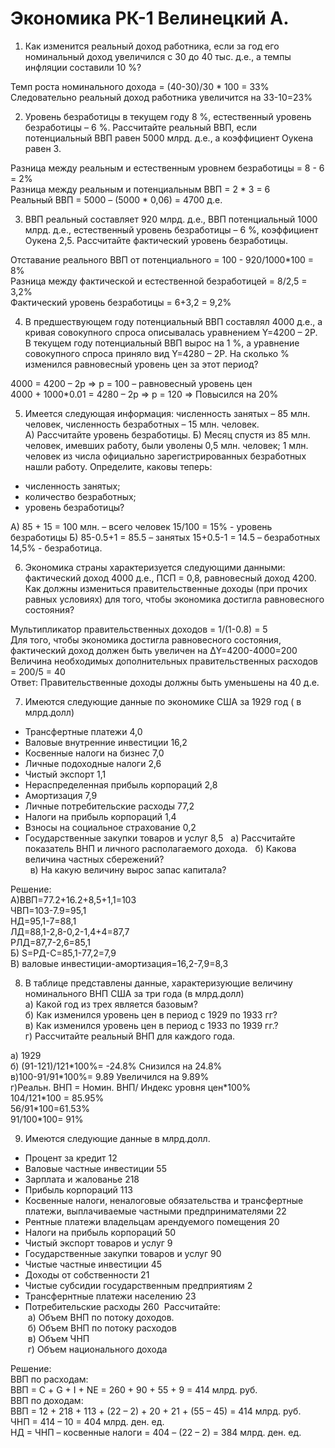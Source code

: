# Экономика РК-1 Велинецкий А.

1. Как изменится реальный доход работника, если за год его номинальный доход увеличился с 30 до 40 тыс. д.е., а темпы инфляции составили 10 %?  

Темп роста номинального дохода = (40-30)/30 \* 100 = 33%  
Следовательно реальный доход работника увеличится на 33-10=23%  

2. Уровень безработицы в текущем году 8 %, естественный уровень безработицы – 6 %. Рассчитайте реальный ВВП, если потенциальный ВВП равен 5000 млрд. д.е., а коэффициент Оукена равен 3.

Разница между реальным и естественным уровнем безработицы = 8 - 6 = 2%  
Разница между реальным и потенциальным ВВП = 2 \* 3 = 6   
Реальный ВВП = 5000 – (5000 \* 0,06) = 4700 д.е.  

3. ВВП реальный составляет 920 млрд. д.е., ВВП потенциальный 1000 млрд. д.е., естественный уровень безработицы – 6 %, коэффициент Оукена 2,5. Рассчитайте фактический уровень безработицы.

Отставание реального ВВП от потенциального = 100 - 920/1000\*100 = 8%  
Разница между фактической и естественной безработицей = 8/2,5 = 3,2%  
Фактический уровень безработицы = 6+3,2 = 9,2%  

4. В предшествующем году потенциальный ВВП составлял 4000 д.е., а кривая совокупного спроса описывалась уравнением Y=4200 – 2P. В текущем году потенциальный ВВП вырос на 1 %, а уравнение совокупного спроса приняло вид Y=4280 – 2P. На сколько % изменился равновесный уровень цен за этот период?

4000 = 4200 – 2р => p = 100 – равновесный уровень цен  
4000 + 1000\*0.01 = 4280 – 2р => p = 120 => Повысился на 20%  

5. Имеется следующая информация: численность занятых – 85 млн. человек, численность безработных – 15 млн. человек.  
А) Рассчитайте уровень безработицы.
Б) Месяц спустя из 85 млн. человек, имевших работу, были уволены 0,5 млн. человек; 1 млн. человек из числа официально зарегистрированных безработных нашли работу. Определите, каковы теперь:  
- численность занятых;
- количество безработных;
- уровень безработицы?

А) 85 + 15 = 100 млн. – всего человек
15/100 = 15% - уровень безработицы
Б) 85-0.5+1 = 85.5 – занятых
15+0.5-1 = 14.5 – безработных
14,5% - безработица.

6. Экономика страны характеризуется следующими данными: фактический доход 4000 д.е., ПСП = 0,8, равновесный доход 4200. Как должны измениться правительственные доходы (при прочих равных условиях) для того, чтобы экономика достигла равновесного состояния?
   
Мультипликатор правительственных доходов = 1/(1-0.8) = 5  
Для того, чтобы экономика достигла равновесного состояния, фактический доход должен быть увеличен на ΔY=4200-4000=200  
Величина необходимых дополнительных правительственных расходов = 200/5 = 40  
Ответ: Правительственные доходы должны быть уменьшены на 40 д.е.  

7. Имеются следующие данные по экономике США за 1929 год ( в млрд.долл)
- Трансфертные платежи                                               4,0
- Валовые внутренние инвестиции                             16,2
- Косвенные налоги на бизнес                                      7,0
- Личные подоходные налоги                                       2,6
- Чистый экспорт                                                             1,1
- Нераспределенная прибыль корпораций                 2,8
- Амортизация                                                                  7,9
- Личные потребительские расходы                           77,2
- Налоги на прибыль корпораций                                1,4
- Взносы на социальное страхование                           0,2
- Государственные закупки товаров и услуг               8,5
 
а) Рассчитайте показатель ВНП и личного располагаемого дохода.
 
б) Какова величина частных сбережений?   
 
в) На какую величину вырос запас капитала?

Решение:  
А)ВВП=77.2+16.2+8,5+1,1=103  
ЧВП=103-7.9=95,1  
НД=95,1-7=88,1  
ЛД=88,1-2,8-0,2-1,4+4=87,7  
РЛД=87,7-2,6=85,1  
Б) S=РД-С=85,1-77,2=7,9  
В) валовые инвестиции-амортизация=16,2-7,9=8,3  

8.  В таблице представлены данные, характеризующие величину номинального ВНП США за три года (в млрд.долл)  
а) Какой год из трех является базовым?  
б) Как изменился уровень цен в период с 1929 по 1933 гг?  
в) Как изменился уровень цен в период с 1933 по 1939 гг.?  
г) Рассчитайте реальный ВНП для каждого года.  


а) 1929  
б) (91-121)/121\*100%= -24.8%  Снизился на 24.8%  
в)100-91/91\*100%= 9.89  Увеличился на 9.89%   
г)Реальн. ВНП = Номин. ВНП/ Индекс уровня цен\*100%  
104/121\*100 = 85.95%  
56/91\*100=61.53%  
91/100\*100= 91%  

9. Имеются следующие данные в млрд.долл.
- Процент за кредит                                                           12
- Валовые частные инвестиции                                       55
- Зарплата и жалованье                                                   218
- Прибыль корпораций                                                    113
- Косвенные налоги, неналоговые обязательства и трансфертные платежи, выплачиваемые частными предпринимателями                                      22
- Рентные платежи владельцам арендуемого помещения                                                                         20
- Налоги на прибыль корпораций                                   50
- Чистый экспорт товаров и услуг                                     9
- Государственные закупки товаров и услуг                   90
- Чистые частные инвестиции                                         45
- Доходы от собственности                                              21
- Чистые субсидии государственным предприятиям    2
- Трансфернтные платежи населению                             23
- Потребительские расходы                                             260 
 Рассчитайте:  
 а) Объем ВНП по потоку доходов.  
 б) Объем ВНП по потоку расходов  
 в) Объем ЧНП  
 г) Объем национального дохода  

Решение:  
ВВП по расходам:  
ВВП = С + G + I + NE = 260 + 90 + 55 + 9 = 414 млрд. руб.  
ВВП по доходам:  
ВВП = 12 + 218 + 113 + (22 – 2) + 20 + 21 + (55 – 45) = 414 млрд. руб.  
ЧНП = 414 – 10 = 404 млрд. ден. ед.  
НД = ЧНП – косвенные налоги = 404 – (22 – 2) = 384 млрд. ден. ед.  

